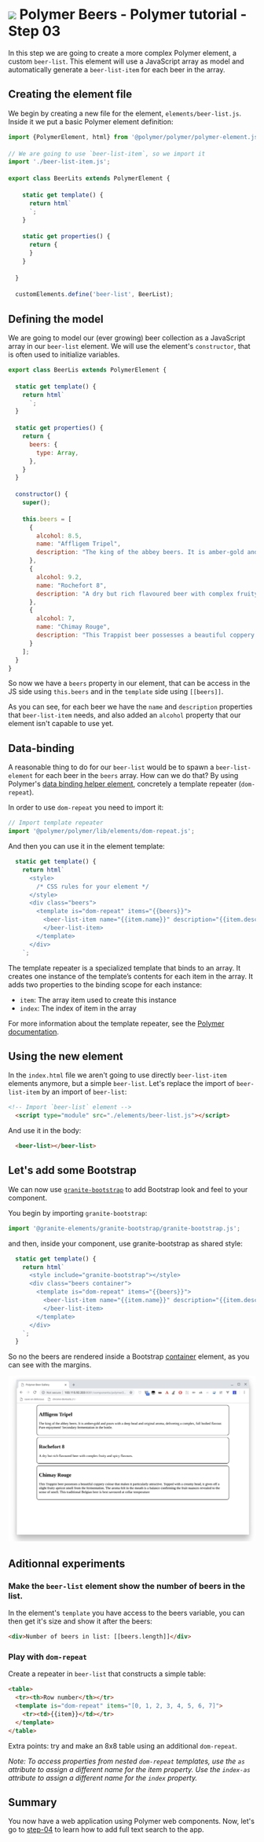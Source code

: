 # ![](/img/logo-25px.png) Polymer Beers - Polymer tutorial - Step 03

In this step we are going to create a more complex Polymer element, a custom `beer-list`.
This element will use a JavaScript array as model and automatically generate a `beer-list-item` for each beer in the array.


## Creating the element file

We begin by creating a new file for the element, `elements/beer-list.js`. Inside it we put a basic Polymer element definition:


```js
import {PolymerElement, html} from '@polymer/polymer/polymer-element.js';

// We are going to use `beer-list-item`, so we import it
import './beer-list-item.js';

export class BeerLits extends PolymerElement {

    static get template() {
      return html`
      `;
    }
  
    static get properties() {
      return {
      }
    }
  
  }
  
  customElements.define('beer-list', BeerList);
```


## Defining the model

We are going to model our (ever growing) beer collection as a JavaScript array in our `beer-list` element.
We will use the element's `constructor`, that is often used to initialize variables.

```js
export class BeerLis extends PolymerElement {

  static get template() {
    return html`
      `;
  }

  static get properties() {
    return {
      beers: {
        type: Array,
      },
    }
  }

  constructor() {
    super();

    this.beers = [
      {
        alcohol: 8.5,
        name: "Affligem Tripel",
        description: "The king of the abbey beers. It is amber-gold and pours with a deep head and original aroma, delivering a complex, full bodied flavour. Pure enjoyment! Secondary fermentation in the bottle."
      },
      {
        alcohol: 9.2,
        name: "Rochefort 8",
        description: "A dry but rich flavoured beer with complex fruity and spicy flavours."
      },
      {
        alcohol: 7,
        name: "Chimay Rouge",
        description: "This Trappist beer possesses a beautiful coppery colour that makes it particularly attractive. Topped with a creamy head, it gives off a slight fruity apricot smell from the fermentation. The aroma felt in the mouth is a balance confirming the fruit nuances revealed to the sense of smell. This traditional Belgian beer is best savoured at cellar temperature "
      }
    ];
  }
}
```


So now we have a `beers` property in our element, that can be access in the JS side using `this.beers` and in the `template` side using  `[[beers]]`.

As you can see, for each beer we have the `name` and `description` properties that `beer-list-item` needs, and also added an `alcohol` property that our element isn't capable to use yet.


## Data-binding

A reasonable thing to do for our `beer-list` would be to spawn a `beer-list-element` for each beer in the `beers` array. How can we do that? By using Polymer's [data binding helper element](https://www.polymer-project.org/1.0/docs/devguide/templates.html), concretely a template repeater (`dom-repeat`).

In order to use `dom-repeat` you need to import it:

```js
// Import template repeater
import '@polymer/polymer/lib/elements/dom-repeat.js';
```

And then you can use it in the element template:

```js
  static get template() {
    return html`
      <style>
        /* CSS rules for your element */
      </style>
      <div class="beers">
        <template is="dom-repeat" items="{{beers}}">
          <beer-list-item name="{{item.name}}" description="{{item.description}}">
          </beer-list-item>
        </template>
      </div>
    `;
```

The template repeater is a specialized template that binds to an array. It creates one instance of the template’s contents for each item in the array. It adds two properties to the binding scope for each instance:

- `item`: The array item used to create this instance
- `index`: The index of item in the array

For more information about the template repeater, see the [Polymer documentation](https://www.polymer-project.org/3.0/docs/devguide/templates#dom-repeat).


## Using the new element

In the `index.html` file we aren't going to use directly `beer-list-item` elements anymore, but a simple `beer-list`.
Let's replace the import of `beer-list-item` by an import of `beer-list`:

```html
<!-- Import `beer-list` element -->
  <script type="module" src="./elements/beer-list.js"></script>
```

And use it in the body:

```html
  <beer-list></beer-list>
```

## Let's add some Bootstrap

We can now use [`granite-bootstrap`](https://github.com/lostinbrittany/granite-bootstrap) to add Bootstrap look and feel
to your component.

You begin  by importing `granite-bootstrap`:

```js
import '@granite-elements/granite-bootstrap/granite-bootstrap.js';
```

and then, inside your component, use granite-bootstrap as shared style:

```js
  static get template() {
    return html`
      <style include="granite-bootstrap"></style>
      <div class="beers container">
        <template is="dom-repeat" items="{{beers}}">
          <beer-list-item name="{{item.name}}" description="{{item.description}}">
          </beer-list-item>
        </template>
      </div>
    `;
  }
```

So no the beers are rendered inside a Bootstrap [container](https://getbootstrap.com/docs/4.1/layout/overview/#containers) element, as you can see with the margins.

![Screenshot](../img/step-03-01.jpg)


## Aditionnal experiments

### Make the `beer-list` element show the number of beers in the list.

In the element's `template` you have access to the beers variable, you can then get it's size and show it after the beers:

```html
<div>Number of beers in list: [[beers.length]]</div>
```

### Play with `dom-repeat`

Create a repeater in `beer-list` that constructs a simple table:

```html
<table>
  <tr><th>Row number</th></tr>
  <template is="dom-repeat" items="[0, 1, 2, 3, 4, 5, 6, 7]">
    <tr><td>{{item}}</td></tr>
  </template>
</table>
```

Extra points: try and make an 8x8 table using an additional `dom-repeat`.

*Note: To access properties from nested `dom-repeat` templates, use the `as` attribute to assign a different name for the item property. Use the `index-as` attribute to assign a different name for the `index` property.*

## Summary ##

You now have a web application using Polymer web components.
Now, let's go to [step-04](../step-04/) to learn how to add full text search to the app.
